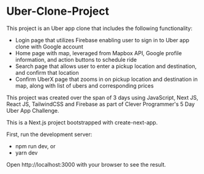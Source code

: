 # Uber-Clone-Project

This project is an Uber app clone that includes the following functionality:
- Login page that utilizes Firebase enabling user to sign in to Uber app clone with Google account
- Home page with map, leveraged from Mapbox API, Google profile information, and action buttons to schedule ride
- Search page that allows user to enter a pickup location and destination, and confirm that location
- Confirm UberX page that zooms in on pickup location and destination in map, along with list of ubers and corresponding prices

This project was created over the span of 3 days using JavaScript, Next JS, React JS, TailwindCSS and Firebase as part of Clever Programmer's 5 Day Uber App Challenge.

This is a Next.js project bootstrapped with create-next-app.

First, run the development server:
- npm run dev, or
- yarn dev

Open http://localhost:3000 with your browser to see the result.
